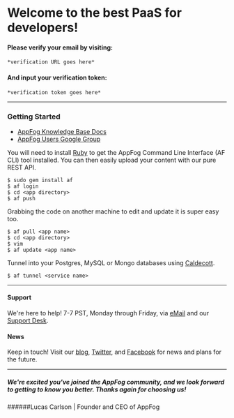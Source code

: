 # Welcome to the best PaaS for developers!
#### Please verify your email by visiting:
```
*verification URL goes here*
```
#### And input your verification token:
```
*verification token goes here*
```
* * *
### Getting Started
* [AppFog Knowledge Base Docs](https://docs.appfog.com)
* [AppFog Users Google Group](https://groups.google.com/forum/#!forum/appfog-users)

You will need to install [Ruby](https://www.ruby-lang.org/en/installation) to get the AppFog Command Line Interface (AF CLI) tool installed. You can then easily upload your content with our pure REST API.

```
$ sudo gem install af
$ af login
$ cd <app directory>
$ af push
```
Grabbing the code on another machine to edit and update it is super easy too.

```
$ af pull <app name>
$ cd <app directory>
$ vim
$ af update <app name>
```
Tunnel into your Postgres, MySQL or Mongo databases using [Caldecott](https://rubygems.org/gems/caldecott).

```
$ af tunnel <service name>
```
* * *
#### Support
We're here to help! 7-7 PST, Monday through Friday, via [eMail](mailto:support@appfog.com) and our [Support Desk](http://support.appfog.com).
#### News
Keep in touch! Visit our [blog](http://blog.appfog.com), [Twitter](https://twitter.com/@appfoghelp), and [Facebook](http://on.fb.me/Pg8ppT) for news and plans for the future.
* * *
##### We're excited you've joined the AppFog community, and we look forward to getting to know you better. Thanks again for choosing us!
######Lucas Carlson | Founder and CEO of AppFog
